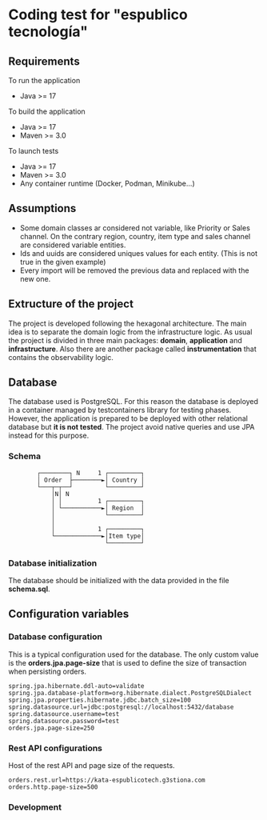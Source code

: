 # Coding test for "espublico tecnología"

## Requirements

To run the application

- Java >= 17

To build the application

- Java >= 17
- Maven >= 3.0

To launch tests

- Java >= 17
- Maven >= 3.0
- Any container runtime (Docker, Podman, Minikube...)

## Assumptions

- Some domain classes ar considered not variable, like Priority or Sales channel. On the contrary region, country, item type and sales channel are
  considered variable entities.
- Ids and uuids are considered uniques values for each entity. (This is not true in the given example)
- Every import will be removed the previous data and replaced with the new one.

## Extructure of the project

The project is developed following the hexagonal architecture. The main idea is to separate the domain logic from the infrastructure logic.
As usual the project is divided in three main packages: **domain**, **application** and **infrastructure**.
Also there are another package called **instrumentation** that contains the observability logic.

## Database

The database used is PostgreSQL. For this reason the database is deployed in a container managed by testcontainers library for testing phases.
However, the application is prepared to be deployed with other relational database but **it is not tested**.
The project avoid native queries and use JPA instead for this purpose.

### Schema

```
        ┌────────┐ N     1 ┌─────────┐
        │ Order  ├────────►│ Country │
        └───┬─┬──┘         └─────────┘
            │N│ N
            │ │          1 ┌─────────┐
            │ └───────────►│ Region  │
            │              └─────────┘
            │
            │            1 ┌─────────┐
            └─────────────►│Item type│
                           └─────────┘
```

### Database initialization

The database should be initialized with the data provided in the file **schema.sql**.

## Configuration variables

### Database configuration

This is a typical configuration used for the database.
The only custom value is the **orders.jpa.page-size** that is used to define the size
of transaction when persisting orders.

```properties
spring.jpa.hibernate.ddl-auto=validate
spring.jpa.database-platform=org.hibernate.dialect.PostgreSQLDialect
spring.jpa.properties.hibernate.jdbc.batch_size=100
spring.datasource.url=jdbc:postgresql://localhost:5432/database
spring.datasource.username=test
spring.datasource.password=test
orders.jpa.page-size=250
```

### Rest API configurations

Host of the rest API and page size of the requests.

```properties
orders.rest.url=https://kata-espublicotech.g3stiona.com
orders.http.page-size=500
```

### Development








